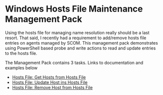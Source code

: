 # Windows Hosts File Maintenance Management Pack

Using the hosts file for managing name resolution really should be a last resort. That said, I recently had a requirement to add/remove hosts file entries on agents managed by SCOM. This management pack demonstrates using PowerShell based probe and write actions to read and update entries to the hosts file.

The Management Pack contains 3 tasks. Links to documentation and examples below

* [Hosts File: Get Hosts from Hosts File](<Documentation/Get Hosts from Hosts File.md>)
* [Hosts File: Update Host ins Hosts File](<Documentation/Update Host In Hosts File.md>)
* [Hosts File: Remove Host from Hosts File](<Documentation/Remove Host from Hosts File.md>)
